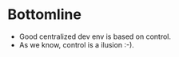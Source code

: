 Bottomline
===

- Good centralized dev env is based on control.
- As we know, control is a ilusion :-).
